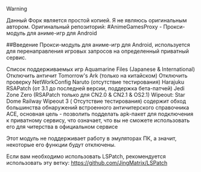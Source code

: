 >[!WARNING]
>Данный Форк является простой копией. Я не являюсь оригинальным автором. Оригинальный репозиторий:
#AnimeGamesProxy - Прокси-модуль для аниме-игр для Android

##Введение 
Прокси-модуль для аниме-игр для Android, используется для перенаправления игровых запросов на определенный приватный сервис.

Список поддерживаемых игр 
Aquamarine Files (Japanese & International) 
Отключить античит 
Tomorrow's Ark (только на китайском) 
Отключить проверку NetWorkConfig 
Naruto (отсутствие тестирования) 
Harajuku 
RSAPatch (от 3.1 до последней версии, поддержка бета-патчей) 
Jedi Zone Zero (RSAPatch только для CN2.0 & CN2.1 & OS2.1) 
Wipeout: Star Dome Railway 
Wipeout 3 ( Отсутствие тестирования) 
содержит обход большинства обнаружений встроенного античитерского справочника ACE, основная цель - позволить подделать apk-пакет для подключения к приватному сервису, что означает, что вы не сможете использовать его для читерства в официальном сервисе

Этот модуль не поддерживает работу в эмуляторах ПК, а значит, некоторые его функции будут отключены.

Если вам необходимо использовать LSPatch, рекомендуется использовать эту ветку: 
https://github.com/JingMatrix/LSPatch
